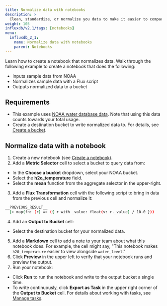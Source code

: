 ```yaml
---
title: Normalize data with notebooks
description: >
  Clean, standardize, or normalize you data to make it easier to compare with other measurements.
weight: 105
influxdb/v2.1/tags: [notebooks]
menu:
  influxdb_2_1:
    name: Normalize data with notebooks
    parent: Notebooks
---
```


Learn how to create a notebook that normalizes data. Walk through the following example to create a notebook that does the following:

- Inputs sample data from NOAA
- Normalizes sample data with a Flux script
- Outputs normalized data to a bucket

## Requirements
- This example uses [NOAA water database data](/influxdb/v2.0/reference/sample-data/#noaa-water-sample-data). Note that using this data counts towards your total usage.  
- Create a destination bucket to write normalized data to. For details, see [Create a bucket](/influxdb/v2.1/organizations/buckets/create-bucket/).

## Normalize data with a notebook
1. Create a new notebook (see [Create a notebook](/influxdb/cloud/notebooks/create-notebook/)).
2. Add a **Metric Selector** cell to select a bucket to query data from:
  - In the **Choose a bucket** dropdown, select your NOAA bucket.
  - Select the **h2o_temperature** field.
  - Select the **mean** function from the aggregate selector in the upper-right.
3. Add a **Flux Transformation** cell with the following script to bring in data from the previous cell and normalize it:
  ```sh
  __PREVIOUS_RESULT__
    |> map(fn: (r) => ({ r with _value: float(v: r._value) / 10.0 }))
  ```
4. Add an **Output to Bucket** cell:
  - Select the destination bucket for your normalized data.
5. Add a **Markdown** cell to add a note to your team about what this notebook does. For example, the cell might say, "This notebook makes `h20_temperature` easier to view alongside `water_level`."
5. Click **Preview** in the upper left to verify that your notebook runs and preview the output.
6. Run your notebook:
  - Click **Run** to run the notebook and write to the output bucket a single time.
  - To write continuously, click **Export as Task** in the upper right corner of the **Output to Bucket** cell. For details about working with tasks, see [Manage tasks](/influxdb/cloud/process-data/manage-tasks/).
